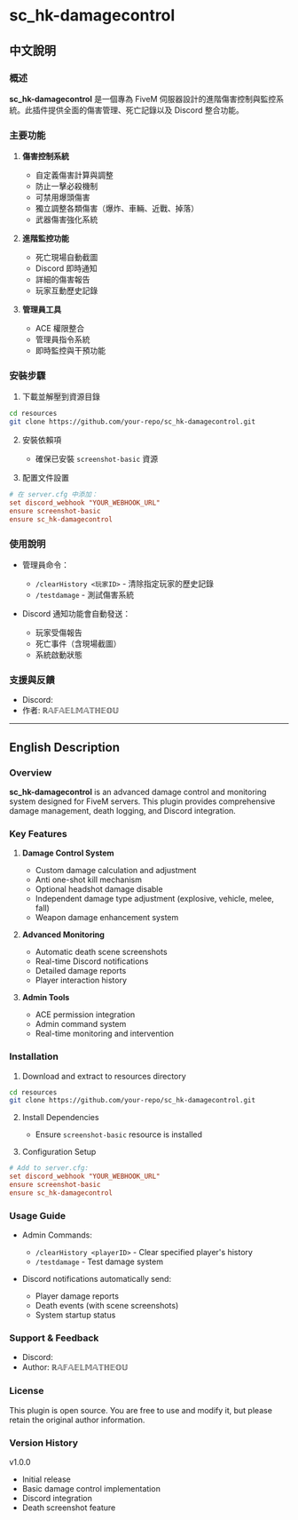 # sc_hk-damagecontrol

## 中文說明

### 概述
**sc_hk-damagecontrol** 是一個專為 FiveM 伺服器設計的進階傷害控制與監控系統。此插件提供全面的傷害管理、死亡記錄以及 Discord 整合功能。

### 主要功能
1. **傷害控制系統**
   - 自定義傷害計算與調整
   - 防止一擊必殺機制
   - 可禁用爆頭傷害
   - 獨立調整各類傷害（爆炸、車輛、近戰、掉落）
   - 武器傷害強化系統

2. **進階監控功能**
   - 死亡現場自動截圖
   - Discord 即時通知
   - 詳細的傷害報告
   - 玩家互動歷史記錄

3. **管理員工具**
   - ACE 權限整合
   - 管理員指令系統
   - 即時監控與干預功能

### 安裝步驟
1. 下載並解壓到資源目錄
```bash
cd resources
git clone https://github.com/your-repo/sc_hk-damagecontrol.git
```

2. 安裝依賴項
   - 確保已安裝 `screenshot-basic` 資源

3. 配置文件設置
```cfg
# 在 server.cfg 中添加：
set discord_webhook "YOUR_WEBHOOK_URL"
ensure screenshot-basic
ensure sc_hk-damagecontrol
```

### 使用說明
- 管理員命令：
  - `/clearHistory <玩家ID>` - 清除指定玩家的歷史記錄
  - `/testdamage` - 測試傷害系統

- Discord 通知功能會自動發送：
  - 玩家受傷報告
  - 死亡事件（含現場截圖）
  - 系統啟動狀態

### 支援與反饋
- Discord: 
- 作者: ℝ𝔸𝔽𝔸𝔼𝕃𝕄𝔸𝕋ℍ𝔼𝕆𝕌

---

## English Description

### Overview
**sc_hk-damagecontrol** is an advanced damage control and monitoring system designed for FiveM servers. This plugin provides comprehensive damage management, death logging, and Discord integration.

### Key Features
1. **Damage Control System**
   - Custom damage calculation and adjustment
   - Anti one-shot kill mechanism
   - Optional headshot damage disable
   - Independent damage type adjustment (explosive, vehicle, melee, fall)
   - Weapon damage enhancement system

2. **Advanced Monitoring**
   - Automatic death scene screenshots
   - Real-time Discord notifications
   - Detailed damage reports
   - Player interaction history

3. **Admin Tools**
   - ACE permission integration
   - Admin command system
   - Real-time monitoring and intervention

### Installation
1. Download and extract to resources directory
```bash
cd resources
git clone https://github.com/your-repo/sc_hk-damagecontrol.git
```

2. Install Dependencies
   - Ensure `screenshot-basic` resource is installed

3. Configuration Setup
```cfg
# Add to server.cfg:
set discord_webhook "YOUR_WEBHOOK_URL"
ensure screenshot-basic
ensure sc_hk-damagecontrol
```

### Usage Guide
- Admin Commands:
  - `/clearHistory <playerID>` - Clear specified player's history
  - `/testdamage` - Test damage system

- Discord notifications automatically send:
  - Player damage reports
  - Death events (with scene screenshots)
  - System startup status

### Support & Feedback
- Discord: 
- Author: ℝ𝔸𝔽𝔸𝔼𝕃𝕄𝔸𝕋ℍ𝔼𝕆𝕌

### License
This plugin is open source. You are free to use and modify it, but please retain the original author information.

### Version History
v1.0.0
- Initial release
- Basic damage control implementation
- Discord integration
- Death screenshot feature
